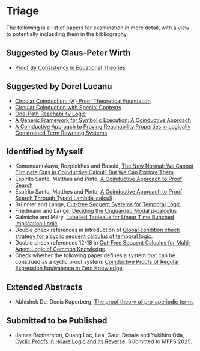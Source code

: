 # Triage

The following is a list of papers for examination in more detail, with a view to
potentially inclusding them in the bibliography.

## Suggested by Claus-Peter Wirth

* [Proof By Consistency in Equational Theories](https://doi.org/10.1109/LICS.1988.5122)

## Suggested by Dorel Lucanu

* [Circular Coinduction: {A} Proof Theoretical Foundation](https://doi.org/10.1007/978-3-642-03741-2_10)
* [Circular Coinduction with Special Contexts](https://doi.org/10.1007/978-3-642-10373-5_33)
* [One-Path Reachability Logic](https://doi.org/10.1109/LICS.2013.42)
* [A Generic Framework for Symbolic Execution: A Coinductive Approach](https://doi.org/10.1016/J.JSC.2016.07.012)
* [A Coinductive Approach to Proving Reachability Properties in Logically Constrained Term Rewriting Systems](https://doi.org/10.1007/978-3-319-94205-6_20)

## Identified by Myself

* Komendantskaya, Rozplokhas and Basold, [The New Normal: We Cannot Eliminate Cuts in Coinductive Calculi, But We Can Explore Them](https://doi.org/10.1017/S1471068420000423)
* Espírito Santo, Matthes and Pinto, [A Coinductive Approach to Proof Search](https://doi.org/10.4204/EPTCS.126.3)
* Espírito Santo, Matthes and Pinto, [A Coinductive Approach to Proof Search Through Typed Lambda-calculi](https://doi.org/10.1016/j.apal.2021.103026)
* Brünnler and Lange, [Cut-free Sequent Systems for Temporal Logic](https://doi.org/10.1016/j.jlap.2008.02.004)
* Friedmann and Lange, [Deciding the Unguarded Modal µ-calculus](https://doi.org/10.1080/11663081.2013.861181)
* Galmiche and Méry, [Labelled Tableaux for Linear Time Bunched Implication Logic](https://doi.org/10.4230/LIPIcs.FSCD.2023.31).
* Double check references in Introduction of [Global condition check strategy for a cyclic sequent calculus of temporal logic](https://doi.org/10.1007/s10986-025-09671-5).
* Double check references 12-18 in [Cut-Free Sequent Calculus for Multi-Agent Logic of Common Knowledge](https://doi.org/10.37256/cm.6220255621).
* Check whether the following paper defines a system that can be construed as a cyclic proof system: [Coinductive Proofs of Regular Expression Equivalence in Zero Knowledge](https://doi.org/10.48550/arXiv.2504.01198).

## Extended Abstracts

* Abhishek De, Denis Kuperberg, [The proof theory of pro-aperiodic terms](https://blc24.github.io/papers/BLC24_paper_14.pdf)

## Submitted to be Published

* James Brotherston, Quang Loc, Lea, Gauri Desaia and Yukihiro Oda, [Cyclic Proofs in Hoare Logic and its Reverse](https://arxiv.org/abs/2504.14283). SUbmitted to MFPS 2025.
